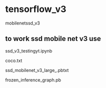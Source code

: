 # tensorflow_v3
mobilenetssd_v3

## to work ssd mobile net v3 use
ssd_v3_testingyt.ipynb


coco.txt


ssd_mobilenet_v3_large_.pbtxt


frozen_inference_graph.pb

